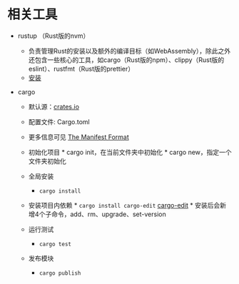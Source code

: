# 相关工具
- rustup （Rust版的nvm）
    * 负责管理Rust的安装以及额外的编译目标（如WebAssembly），除此之外还包含一些核心的工具，如cargo（Rust版的npm）、clippy（Rust版的eslint）、rustfmt（Rust版的prettier）
    * [安装](https://www.rust-lang.org/tools/install)


- cargo
  * 默认源：[crates.io](https://crates.io/)
  * 配置文件: Cargo.toml
  * 更多信息可见 [The Manifest Format](https://doc.rust-lang.org/cargo/reference/manifest.html#the-manifest-format)
  * 初始化项目
        * cargo init，在当前文件夹中初始化
        * cargo new，指定一个文件夹初始化


  * 全局安装
     * `cargo install`
  * 安装项目内依赖
        * `cargo install cargo-edit` [cargo-edit](https://github.com/killercup/cargo-edit)
           * 安装后会新增4个子命令，add、rm、upgrade、set-version


  * 运行测试
     * `cargo test`
  * 发布模块
     * `cargo publish`

  